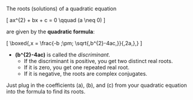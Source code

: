 The roots (solutions) of a quadratic equation  

\[
ax^{2} + bx + c = 0 \qquad (a \neq 0)
\]

are given by the **quadratic formula**:

\[
\boxed{\,x = \frac{-b \;\pm\; \sqrt{\,b^{2}-4ac\,}}{\,2a\,}\,}
\]

* **\(b^{2}-4ac\)** is called the *discriminant*.
  * If the discriminant is positive, you get two distinct real roots.
  * If it is zero, you get one repeated real root.
  * If it is negative, the roots are complex conjugates.

Just plug in the coefficients \(a\), \(b\), and \(c\) from your quadratic equation into the formula to find its roots.